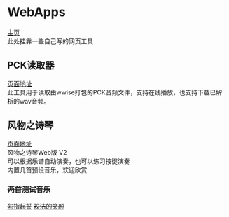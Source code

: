# WebApps

[主页](https://system233.github.io/)  
此处挂靠一些自己写的网页工具

## PCK读取器

[页面地址](https://system233.github.io/pck-reader)  
此工具用于读取由wwise打包的PCK音频文件，支持在线播放，也支持下载已解析的wav音频。  

## 风物之诗琴

[页面地址](https://system233.github.io/windsong)  
风物之诗琴Web版 V2  
可以根据乐谱自动演奏，也可以练习按键演奏  
内置几首预设音乐，欢迎欣赏

### ~~两首测试音乐~~
[~~勾指起誓~~](https://system233.github.io/windsong/gzqs.json)
[~~皎洁的笑颜~~](https://system233.github.io/windsong/sample.json)


